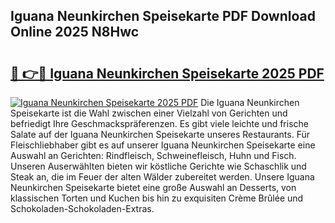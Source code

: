 ## Iguana Neunkirchen Speisekarte PDF Download Online 2025 N8Hwc

# <h2><a href="http://gcdu7mr.nevu.top/?p=Iguana+Neunkirchen+Speisekarte">🔗 👉🔴 Iguana Neunkirchen Speisekarte 2025 PDF</a></h2>

[![Iguana Neunkirchen Speisekarte 2025 PDF](https://i.imgur.com/dBaPXMq.png)](http://gcdu7mr.nevu.top/?p=Iguana+Neunkirchen+Speisekarte)
Die Iguana Neunkirchen Speisekarte ist die Wahl zwischen einer Vielzahl von Gerichten und befriedigt Ihre Geschmackspräferenzen. Es gibt viele leichte und frische Salate auf der Iguana Neunkirchen Speisekarte unseres Restaurants. Für Fleischliebhaber gibt es auf unserer Iguana Neunkirchen Speisekarte eine Auswahl an Gerichten: Rindfleisch, Schweinefleisch, Huhn und Fisch. Unseren Auserwählten bieten wir köstliche Gerichte wie Schaschlik und Steak an, die im Feuer der alten Wälder zubereitet werden. Unsere Iguana Neunkirchen Speisekarte bietet eine große Auswahl an Desserts, von klassischen Torten und Kuchen bis hin zu exquisiten Crème Brûlée und Schokoladen-Schokoladen-Extras.
